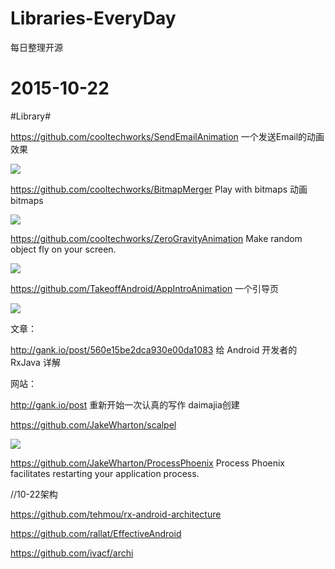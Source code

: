 # Libraries-EveryDay


每日整理开源



# 2015-10-22 


#Library# 



https://github.com/cooltechworks/SendEmailAnimation   一个发送Email的动画效果


![](https://cloud.githubusercontent.com/assets/13122232/10564092/9f6f8be0-75c3-11e5-94bd-801aef62c529.gif)


https://github.com/cooltechworks/BitmapMerger   Play with bitmaps 动画bitmaps

![](https://cloud.githubusercontent.com/assets/13122232/8438305/9f7c2644-1f82-11e5-8f51-25ba7cca0711.gif)


https://github.com/cooltechworks/ZeroGravityAnimation   Make random object fly on your screen.

![](https://cloud.githubusercontent.com/assets/13122232/9293580/3521f486-444e-11e5-9de2-3b9cab9a13f6.gif)


https://github.com/TakeoffAndroid/AppIntroAnimation   一个引导页

![](https://cloud.githubusercontent.com/assets/11768239/9027657/600244d6-397b-11e5-916f-409d4ab3de28.gif)


文章：

http://gank.io/post/560e15be2dca930e00da1083
给 Android 开发者的 RxJava 详解


网站：

http://gank.io/post
重新开始一次认真的写作  daimajia创建


https://github.com/JakeWharton/scalpel

![](https://github.com/JakeWharton/scalpel/raw/master/images/sample.gif)

https://github.com/JakeWharton/ProcessPhoenix   Process Phoenix facilitates restarting your application process.





//10-22架构


https://github.com/tehmou/rx-android-architecture

https://github.com/rallat/EffectiveAndroid

https://github.com/ivacf/archi

